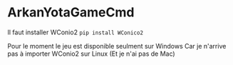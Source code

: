 # ArkanYotaGameCmd
Il faut installer WConio2  ```pip install WConico2```

Pour le moment le jeu est disponible seulment sur Windows Car je n'arrive pas à importer WConio2 sur Linux (Et je n'ai pas de Mac)


